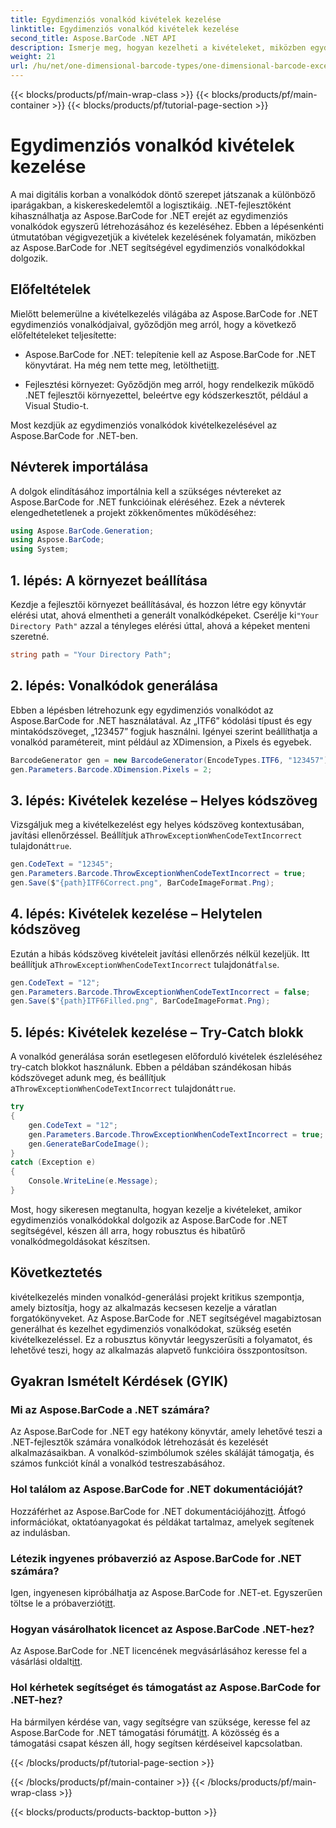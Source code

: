 ```yaml
---
title: Egydimenziós vonalkód kivételek kezelése
linktitle: Egydimenziós vonalkód kivételek kezelése
second_title: Aspose.BarCode .NET API
description: Ismerje meg, hogyan kezelheti a kivételeket, miközben egydimenziós vonalkódokat állít elő az Aspose.BarCode for .NET használatával. Ez a lépésenkénti útmutató hibatűrő vonalkód-megoldásokat biztosít. Kezd el most!
weight: 21
url: /hu/net/one-dimensional-barcode-types/one-dimensional-barcode-exception-handling/
---
```


{{< blocks/products/pf/main-wrap-class >}}
{{< blocks/products/pf/main-container >}}
{{< blocks/products/pf/tutorial-page-section >}}

# Egydimenziós vonalkód kivételek kezelése


A mai digitális korban a vonalkódok döntő szerepet játszanak a különböző iparágakban, a kiskereskedelemtől a logisztikáig. .NET-fejlesztőként kihasználhatja az Aspose.BarCode for .NET erejét az egydimenziós vonalkódok egyszerű létrehozásához és kezeléséhez. Ebben a lépésenkénti útmutatóban végigvezetjük a kivételek kezelésének folyamatán, miközben az Aspose.BarCode for .NET segítségével egydimenziós vonalkódokkal dolgozik.

## Előfeltételek

Mielőtt belemerülne a kivételkezelés világába az Aspose.BarCode for .NET egydimenziós vonalkódjaival, győződjön meg arról, hogy a következő előfeltételeket teljesítette:

-  Aspose.BarCode for .NET: telepítenie kell az Aspose.BarCode for .NET könyvtárat. Ha még nem tette meg, letöltheti[itt](https://releases.aspose.com/barcode/net/).

- Fejlesztési környezet: Győződjön meg arról, hogy rendelkezik működő .NET fejlesztői környezettel, beleértve egy kódszerkesztőt, például a Visual Studio-t.

Most kezdjük az egydimenziós vonalkódok kivételkezelésével az Aspose.BarCode for .NET-ben.

## Névterek importálása

A dolgok elindításához importálnia kell a szükséges névtereket az Aspose.BarCode for .NET funkcióinak eléréséhez. Ezek a névterek elengedhetetlenek a projekt zökkenőmentes működéséhez:

```csharp
using Aspose.BarCode.Generation;
using Aspose.BarCode;
using System;
```

## 1. lépés: A környezet beállítása

 Kezdje a fejlesztői környezet beállításával, és hozzon létre egy könyvtár elérési utat, ahová elmentheti a generált vonalkódképeket. Cserélje ki`"Your Directory Path"` azzal a tényleges elérési úttal, ahová a képeket menteni szeretné.

```csharp
string path = "Your Directory Path";
```

## 2. lépés: Vonalkódok generálása

Ebben a lépésben létrehozunk egy egydimenziós vonalkódot az Aspose.BarCode for .NET használatával. Az „ITF6” kódolási típust és egy mintakódszöveget, „123457” fogjuk használni. Igényei szerint beállíthatja a vonalkód paramétereit, mint például az XDimension, a Pixels és egyebek.

```csharp
BarcodeGenerator gen = new BarcodeGenerator(EncodeTypes.ITF6, "123457");
gen.Parameters.Barcode.XDimension.Pixels = 2;
```

## 3. lépés: Kivételek kezelése – Helyes kódszöveg

Vizsgáljuk meg a kivételkezelést egy helyes kódszöveg kontextusában, javítási ellenőrzéssel. Beállítjuk a`ThrowExceptionWhenCodeTextIncorrect` tulajdonát`true`.

```csharp
gen.CodeText = "12345";
gen.Parameters.Barcode.ThrowExceptionWhenCodeTextIncorrect = true;
gen.Save($"{path}ITF6Correct.png", BarCodeImageFormat.Png);
```

## 4. lépés: Kivételek kezelése – Helytelen kódszöveg

 Ezután a hibás kódszöveg kivételeit javítási ellenőrzés nélkül kezeljük. Itt beállítjuk a`ThrowExceptionWhenCodeTextIncorrect` tulajdonát`false`.

```csharp
gen.CodeText = "12";
gen.Parameters.Barcode.ThrowExceptionWhenCodeTextIncorrect = false;
gen.Save($"{path}ITF6Filled.png", BarCodeImageFormat.Png);
```

## 5. lépés: Kivételek kezelése – Try-Catch blokk

 A vonalkód generálása során esetlegesen előforduló kivételek észleléséhez try-catch blokkot használunk. Ebben a példában szándékosan hibás kódszöveget adunk meg, és beállítjuk a`ThrowExceptionWhenCodeTextIncorrect` tulajdonát`true`.

```csharp
try
{
    gen.CodeText = "12";
    gen.Parameters.Barcode.ThrowExceptionWhenCodeTextIncorrect = true;
    gen.GenerateBarCodeImage();
}
catch (Exception e)
{
    Console.WriteLine(e.Message);
}
```

Most, hogy sikeresen megtanulta, hogyan kezelje a kivételeket, amikor egydimenziós vonalkódokkal dolgozik az Aspose.BarCode for .NET segítségével, készen áll arra, hogy robusztus és hibatűrő vonalkódmegoldásokat készítsen.

## Következtetés

kivételkezelés minden vonalkód-generálási projekt kritikus szempontja, amely biztosítja, hogy az alkalmazás kecsesen kezelje a váratlan forgatókönyveket. Az Aspose.BarCode for .NET segítségével magabiztosan generálhat és kezelhet egydimenziós vonalkódokat, szükség esetén kivételkezeléssel. Ez a robusztus könyvtár leegyszerűsíti a folyamatot, és lehetővé teszi, hogy az alkalmazás alapvető funkcióira összpontosítson.

## Gyakran Ismételt Kérdések (GYIK)

### Mi az Aspose.BarCode a .NET számára?
Az Aspose.BarCode for .NET egy hatékony könyvtár, amely lehetővé teszi a .NET-fejlesztők számára vonalkódok létrehozását és kezelését alkalmazásaikban. A vonalkód-szimbólumok széles skáláját támogatja, és számos funkciót kínál a vonalkód testreszabásához.

### Hol találom az Aspose.BarCode for .NET dokumentációját?
 Hozzáférhet az Aspose.BarCode for .NET dokumentációjához[itt](https://reference.aspose.com/barcode/net/). Átfogó információkat, oktatóanyagokat és példákat tartalmaz, amelyek segítenek az indulásban.

### Létezik ingyenes próbaverzió az Aspose.BarCode for .NET számára?
 Igen, ingyenesen kipróbálhatja az Aspose.BarCode for .NET-et. Egyszerűen töltse le a próbaverziót[itt](https://releases.aspose.com/).

### Hogyan vásárolhatok licencet az Aspose.BarCode .NET-hez?
 Az Aspose.BarCode for .NET licencének megvásárlásához keresse fel a vásárlási oldalt[itt](https://purchase.aspose.com/buy).

### Hol kérhetek segítséget és támogatást az Aspose.BarCode for .NET-hez?
 Ha bármilyen kérdése van, vagy segítségre van szüksége, keresse fel az Aspose.BarCode for .NET támogatási fórumát[itt](https://forum.aspose.com/c/barcode/13). A közösség és a támogatási csapat készen áll, hogy segítsen kérdéseivel kapcsolatban.

{{< /blocks/products/pf/tutorial-page-section >}}

{{< /blocks/products/pf/main-container >}}
{{< /blocks/products/pf/main-wrap-class >}}

{{< blocks/products/products-backtop-button >}}
